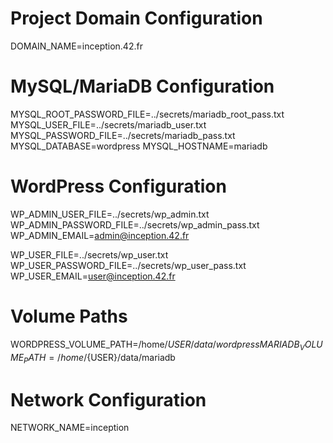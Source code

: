 
# Project Domain Configuration
DOMAIN_NAME=inception.42.fr

# MySQL/MariaDB Configuration
MYSQL_ROOT_PASSWORD_FILE=../secrets/mariadb_root_pass.txt
MYSQL_USER_FILE=../secrets/mariadb_user.txt
MYSQL_PASSWORD_FILE=../secrets/mariadb_pass.txt
MYSQL_DATABASE=wordpress
MYSQL_HOSTNAME=mariadb

# WordPress Configuration
WP_ADMIN_USER_FILE=../secrets/wp_admin.txt
WP_ADMIN_PASSWORD_FILE=../secrets/wp_admin_pass.txt
WP_ADMIN_EMAIL=admin@inception.42.fr

WP_USER_FILE=../secrets/wp_user.txt
WP_USER_PASSWORD_FILE=../secrets/wp_user_pass.txt
WP_USER_EMAIL=user@inception.42.fr

# Volume Paths
WORDPRESS_VOLUME_PATH=/home/${USER}/data/wordpress
MARIADB_VOLUME_PATH=/home/${USER}/data/mariadb

# Network Configuration
NETWORK_NAME=inception
